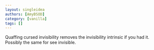 ```yaml
---
layout: singleidea
authors: [AmyBSOD]
category: [vanilla]
tags: []
---
```

Quaffing cursed invisibility removes the invisibility intrinsic if you had it. Possibly the same for see invisible.
